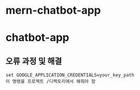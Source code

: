 # mern-chatbot-app
# chatbot-app

## 오류 과정 및 해결
```
set GOOGLE_APPLICATION_CREDENTIALS=your_key_path
이 명령을 프로젝트 /디렉토리에서 해줘야 함
```